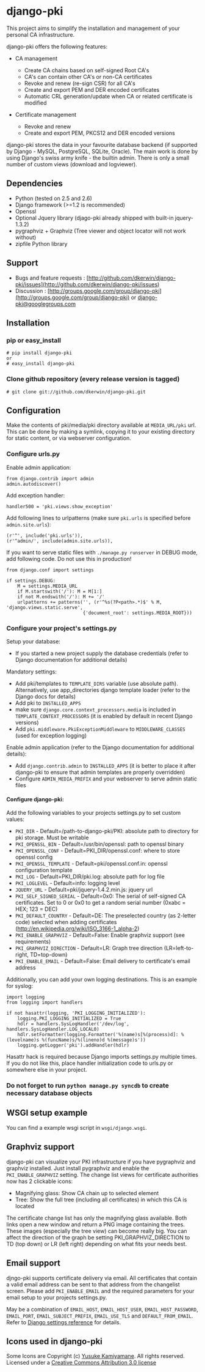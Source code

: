 django-pki
==========

This project aims to simplify the installation and management of your personal CA infrastructure.

django-pki offers the following features:

  * CA management

    - Create CA chains based on self-signed Root CA's
    - CA's can contain other CA's or non-CA certificates
    - Revoke and renew (re-sign CSR) for all CA's
    - Create and export PEM and DER encoded certificates
    - Automatic CRL generation/update when CA or related certificate is modified

  * Certificate management

    - Revoke and renew
    - Create and export PEM, PKCS12 and DER encoded versions

django-pki stores the data in your favourite database backend (if supported by Django - MySQL, PostgreSQL, SQLite, Oracle). The main work is done by using Django's swiss army knife - the builtin admin. There is only a small number of custom views (download and logviewer).

Dependencies
------------

  * Python (tested on 2.5 and 2.6)
  * Django framework (>=1.2 is recommended)
  * Openssl
  * Optional Jquery library (djago-pki already shipped with built-in jquery-1.3.2)
  * pygraphviz + Graphviz (Tree viewer and object locator will not work without)
  * zipfile Python library

Support
-------

  * Bugs and feature requests : [http://github.com/dkerwin/django-pki/issues](http://github.com/dkerwin/django-pki/issues)
  * Discussion : [http://groups.google.com/group/django-pki](http://groups.google.com/group/django-pki) or django-pki@googlegroups.com

Installation
------------

### pip or easy_install
 
    # pip install django-pki
    or
    # easy_install django-pki
  
### Clone github repository (every release version is tagged)

    # git clone git://github.com/dkerwin/django-pki.git

Configuration
-------------

Make the contents of pki/media/pki directory available at `MEDIA_URL/pki` url. This can be done by making a symlink, 
copying it to your existing directory for static content, or via webserver configuration.

### Configure urls.py

Enable admin application:

    from django.contrib import admin 
    admin.autodiscover()

Add exception handler:

    handler500 = 'pki.views.show_exception'

Add following lines to urlpatterns (make sure `pki.urls` is specified before `admin.site.urls`):

    (r'^', include('pki.urls')),
    (r'^admin/', include(admin.site.urls)),

If you want to serve static files with `./manage.py runserver` in DEBUG mode, add following code. Do not use this in production!

    from django.conf import settings
    
    if settings.DEBUG:
        M = settings.MEDIA_URL
        if M.startswith('/'): M = M[1:]
        if not M.endswith('/'): M += '/'
        urlpatterns += patterns('', (r'^%s(?P<path>.*)$' % M, 'django.views.static.serve',
                                {'document_root': settings.MEDIA_ROOT}))

### Configure your project's settings.py

Setup your database:

  * If you started a new project supply the database credentials (refer to Django documentation for additional details)

Mandatory settings:

 * Add pki/templates to `TEMPLATE_DIRS` variable (use absolute path). Alternatively, use app_directories 
   django template loader (refer to the Django docs for details)
 * Add pki to `INSTALLED_APPS`
 * make sure `django.core.context_processors.media` is included in `TEMPLATE_CONTEXT_PROCESSORS`
   (it is enabled by default in recent Django versions)
 * Add `pki.middleware.PkiExceptionMiddleware` to `MIDDLEWARE_CLASSES` (used for exception logging)

Enable admin application (refer to the Django documentation for additional details):

  * Add `django.contrib.admin` to `INSTALLED_APPS` (it is better to place it after django-pki to
    ensure that admin templates are properly overridden)
  * Configure `ADMIN_MEDIA_PREFIX` and your webserver to serve admin static files

#### Configure django-pki:

Add the following variables to your projects settings.py to set custom values:

 * `PKI_DIR` - Default=/path-to-django-pki/PKI: absolute path to directory for pki storage. Must be writable
 * `PKI_OPENSSL_BIN` - Default=/usr/bin/openssl: path to openssl binary
 * `PKI_OPENSSL_CONF` - Default=PKI_DIR/openssl.conf: where to store openssl config
 * `PKI_OPENSSL_TEMPLATE` - Default=pki/openssl.conf.in: openssl configuration template
 * `PKI_LOG` - Default=PKI_DIR/pki.log: absolute path for log file
 * `PKI_LOGLEVEL` - Default=info: logging level
 * `JQUERY_URL` - Default=pki/jquery-1.4.2.min.js: jquery url
 * `PKI_SELF_SIGNED_SERIAL` - Default=0x0: The serial of self-signed CA certificates. Set to 0 or 0x0 to get a random serial number (0xabc = HEX; 123 = DEC)
 * `PKI_DEFAULT_COUNTRY` - Default=DE: The preselected country (as 2-letter code) selected when adding certificates (http://en.wikipedia.org/wiki/ISO_3166-1_alpha-2)
 * `PKI_ENABLE_GRAPHVIZ` - Default=False: Enable graphviz support (see requirements)
 * `PKI_GRAPHVIZ_DIRECTION` - Default=LR: Graph tree direction (LR=left-to-right, TD=top-down)
 * `PKI_ENABLE_EMAIL` - Default=False: Email delivery to certificate's email address

Additionally, you can add your own logging destinations. This is an example for syslog:

    import logging
    from logging import handlers
    
    if not hasattr(logging, 'PKI_LOGGING_INITIALIZED'):
        logging.PKI_LOGGING_INITIALIZED = True
        hdlr = handlers.SysLogHandler('/dev/log', handlers.SysLogHandler.LOG_LOCAL0)
        hdlr.setFormatter(logging.Formatter('%(name)s[%(process)d]: %(levelname)s %(funcName)s/%(lineno)d %(message)s'))
        logging.getLogger('pki').addHandler(hdlr)

Hasattr hack is required because Django imports settings.py multiple times. If you do not like
this, place handler initialization code to urls.py or somewhere else in your project.

### Do not forget to run `python manage.py syncdb` to create necessary database objects

WSGI setup example
------------------

You can find a example wsgi script in `wsgi/django.wsgi`.

Graphviz support
----------------

django-pki can visualize your PKI infrastructure if you have pygraphviz and graphviz installed. Just install pygraphviz and enable the `PKI_ENABLE_GRAPHVIZ`
setting. The change list views for certificate authorities now has 2 clickable icons:

  * Magnifying glass: Show CA chain up to selected element
  * Tree: Show the full tree (including all certificates) in which this CA is located

The certificate change list has only the magnifying glass available. Both links open a new window and return a PNG image containing the trees. These images (especially 
the tree view) can become really big. You can affect the direction of the graph be setting PKI_GRAPHVIZ_DIRECTION to TD (top down) or LR (left right) depending on what fits
your needs best.

Email support
-------------

djngo-pki supports certificate delivery via email. All certificates that contain a valid email address can be sent to that address from the changelist screen.
Please add `PKI_ENABLE_EMAIL` and the required parameters for your email setup to your projects settings.py.

May be a combination of `EMAIL_HOST`, `EMAIL_HOST_USER`, `EMAIL_HOST_PASSWORD`, `EMAIL_PORT`, `EMAIL_SUBJECT_PREFIX`, `EMAIL_USE_TLS` and `DEFAULT_FROM_EMAIL`.
Refer to [Django settings reference](http://docs.djangoproject.com/en/1.2/ref/settings/) for details.

Icons used in django-pki
------------------------

Some Icons are Copyright (c) [Yusuke Kamiyamane](http://p.yusukekamiyamane.com/). All rights reserved.
Licensed under a [Creative Commons Attribution 3.0 license](http://creativecommons.org/licenses/by/3.0/)
